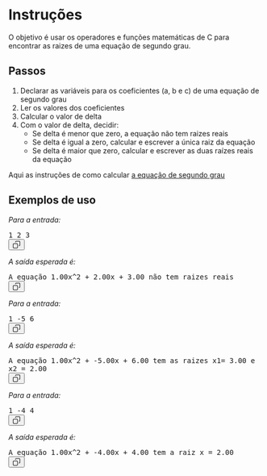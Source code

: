 
<div class="jsx-2338783249 content"><div class="rendered-markdown"><div class="css-s24vha"><h1 data-sourcepos="1:1-1:14">Instruções</h1>
<p data-sourcepos="3:1-3:116">O objetivo é usar os operadores e funções matemáticas de C para encontrar as raizes de uma equação de segundo grau.</p>
<h2 data-sourcepos="5:3-5:12">Passos</h2>
<ol data-sourcepos="6:3-12:87">
<li data-sourcepos="6:3-6:90">Declarar as variáveis para os coeficientes (a, b e c) de uma equação de segundo grau</li>
<li data-sourcepos="7:3-7:37">Ler os valores dos coeficientes</li>
<li data-sourcepos="8:3-8:31">Calcular o valor de delta</li>
<li data-sourcepos="9:3-12:87">Com o valor de delta, decidir:
<ul data-sourcepos="10:6-12:87">
<li data-sourcepos="10:6-10:65">Se delta é menor que zero, a equação não tem raizes reais</li>
<li data-sourcepos="11:6-11:76">Se delta é igual a zero, calcular e escrever a única raiz da equação</li>
<li data-sourcepos="12:6-12:87">Se delta é maior que zero, calcular e escrever as duas raízes reais da equação</li>
</ul>
</li>
</ol>
<p data-sourcepos="14:3-14:267">Aqui as instruções de como calcular <a data-sourcepos="14:39-14:266" node="[object Object]" href="https://brasilescola.uol.com.br/matematica/equacao-2-grau.htm#:~:text=A%20equa%C3%A7%C3%A3o%20do%202%C2%BA%20grau%20%C3%A9%20representada%20por%3A%20ax%C2%B2%2Bbx,reais%2C%20com%20a%20%E2%89%A0%200." target="_blank" rel="nofollow">a equação de segundo grau</a></p>
<h2 data-sourcepos="16:3-16:21">Exemplos de uso</h2>
<p data-sourcepos="18:3-18:20"><em data-sourcepos="18:3-18:20">Para a entrada:</em></p>
<pre data-sourcepos="19:1-21:4"><div class="css-4g8ex7"><div class="css-1ulik5s"><code class="css-1uyekwq" style="font-size: 14px; tab-size: 2; word-break: break-word; white-space: break-spaces; overflow-wrap: anywhere; cursor: text;"><div class="css-a1fbvo"><span class="css-1okvcqf">1 2 3</span></div></code><div class="css-end0zc"><div class="css-ggepfv"><div class="css-36v8q4"><button type="button" aria-label="Copy code to clipboard" class="css-1c6n1vh" style="--height: 24px; --width: 24px;"><svg preserveAspectRatio="xMidYMin" width="16" height="16" viewBox="0 0 24 24" fill="currentColor" aria-hidden="true" class="css-492dz9" style="--size: 16px; --rotate: 0deg;"><path fill-rule="evenodd" clip-rule="evenodd" d="M9.05546 2.05546C9.57118 1.53973 10.2707 1.25 11 1.25H20C20.7293 1.25 21.4288 1.53973 21.9445 2.05546C22.4603 2.57118 22.75 3.27065 22.75 4V13C22.75 13.7293 22.4603 14.4288 21.9445 14.9445C21.4288 15.4603 20.7293 15.75 20 15.75H19C18.5858 15.75 18.25 15.4142 18.25 15C18.25 14.5858 18.5858 14.25 19 14.25H20C20.3315 14.25 20.6495 14.1183 20.8839 13.8839C21.1183 13.6495 21.25 13.3315 21.25 13V4C21.25 3.66848 21.1183 3.35054 20.8839 3.11612C20.6495 2.8817 20.3315 2.75 20 2.75H11C10.6685 2.75 10.3505 2.8817 10.1161 3.11612C9.8817 3.35054 9.75 3.66848 9.75 4V5C9.75 5.41421 9.41421 5.75 9 5.75C8.58579 5.75 8.25 5.41421 8.25 5V4C8.25 3.27065 8.53973 2.57118 9.05546 2.05546ZM1.25 11C1.25 9.48122 2.48122 8.25 4 8.25H13C14.5188 8.25 15.75 9.48122 15.75 11V20C15.75 21.5188 14.5188 22.75 13 22.75H4C2.48122 22.75 1.25 21.5188 1.25 20V11ZM4 9.75C3.30964 9.75 2.75 10.3096 2.75 11V20C2.75 20.6904 3.30964 21.25 4 21.25H13C13.6904 21.25 14.25 20.6904 14.25 20V11C14.25 10.3096 13.6904 9.75 13 9.75H4Z"></path></svg></button></div></div></div></div></div></pre>
<p data-sourcepos="22:3-22:24"><em data-sourcepos="22:3-22:24">A saída esperada é:</em></p>
<pre data-sourcepos="23:1-25:4"><div class="css-4g8ex7"><div class="css-1ulik5s"><code class="css-1uyekwq" style="font-size: 14px; tab-size: 2; word-break: break-word; white-space: break-spaces; overflow-wrap: anywhere; cursor: text;"><div class="css-a1fbvo"><span class="css-1okvcqf">A equação 1.00x^2 + 2.00x + 3.00 não tem raizes reais</span></div></code><div class="css-end0zc"><div class="css-ggepfv"><div class="css-36v8q4"><button type="button" aria-label="Copy code to clipboard" class="css-1c6n1vh" style="--height: 24px; --width: 24px;"><svg preserveAspectRatio="xMidYMin" width="16" height="16" viewBox="0 0 24 24" fill="currentColor" aria-hidden="true" class="css-492dz9" style="--size: 16px; --rotate: 0deg;"><path fill-rule="evenodd" clip-rule="evenodd" d="M9.05546 2.05546C9.57118 1.53973 10.2707 1.25 11 1.25H20C20.7293 1.25 21.4288 1.53973 21.9445 2.05546C22.4603 2.57118 22.75 3.27065 22.75 4V13C22.75 13.7293 22.4603 14.4288 21.9445 14.9445C21.4288 15.4603 20.7293 15.75 20 15.75H19C18.5858 15.75 18.25 15.4142 18.25 15C18.25 14.5858 18.5858 14.25 19 14.25H20C20.3315 14.25 20.6495 14.1183 20.8839 13.8839C21.1183 13.6495 21.25 13.3315 21.25 13V4C21.25 3.66848 21.1183 3.35054 20.8839 3.11612C20.6495 2.8817 20.3315 2.75 20 2.75H11C10.6685 2.75 10.3505 2.8817 10.1161 3.11612C9.8817 3.35054 9.75 3.66848 9.75 4V5C9.75 5.41421 9.41421 5.75 9 5.75C8.58579 5.75 8.25 5.41421 8.25 5V4C8.25 3.27065 8.53973 2.57118 9.05546 2.05546ZM1.25 11C1.25 9.48122 2.48122 8.25 4 8.25H13C14.5188 8.25 15.75 9.48122 15.75 11V20C15.75 21.5188 14.5188 22.75 13 22.75H4C2.48122 22.75 1.25 21.5188 1.25 20V11ZM4 9.75C3.30964 9.75 2.75 10.3096 2.75 11V20C2.75 20.6904 3.30964 21.25 4 21.25H13C13.6904 21.25 14.25 20.6904 14.25 20V11C14.25 10.3096 13.6904 9.75 13 9.75H4Z"></path></svg></button></div></div></div></div></div></pre>
<p data-sourcepos="27:3-27:20"><em data-sourcepos="27:3-27:20">Para a entrada:</em></p>
<pre data-sourcepos="28:1-30:4"><div class="css-4g8ex7"><div class="css-1ulik5s"><code class="css-1uyekwq" style="font-size: 14px; tab-size: 2; word-break: break-word; white-space: break-spaces; overflow-wrap: anywhere; cursor: text;"><div class="css-a1fbvo"><span class="css-1okvcqf">1 -5 6</span></div></code><div class="css-end0zc"><div class="css-ggepfv"><div class="css-36v8q4"><button type="button" aria-label="Copy code to clipboard" class="css-1c6n1vh" style="--height: 24px; --width: 24px;"><svg preserveAspectRatio="xMidYMin" width="16" height="16" viewBox="0 0 24 24" fill="currentColor" aria-hidden="true" class="css-492dz9" style="--size: 16px; --rotate: 0deg;"><path fill-rule="evenodd" clip-rule="evenodd" d="M9.05546 2.05546C9.57118 1.53973 10.2707 1.25 11 1.25H20C20.7293 1.25 21.4288 1.53973 21.9445 2.05546C22.4603 2.57118 22.75 3.27065 22.75 4V13C22.75 13.7293 22.4603 14.4288 21.9445 14.9445C21.4288 15.4603 20.7293 15.75 20 15.75H19C18.5858 15.75 18.25 15.4142 18.25 15C18.25 14.5858 18.5858 14.25 19 14.25H20C20.3315 14.25 20.6495 14.1183 20.8839 13.8839C21.1183 13.6495 21.25 13.3315 21.25 13V4C21.25 3.66848 21.1183 3.35054 20.8839 3.11612C20.6495 2.8817 20.3315 2.75 20 2.75H11C10.6685 2.75 10.3505 2.8817 10.1161 3.11612C9.8817 3.35054 9.75 3.66848 9.75 4V5C9.75 5.41421 9.41421 5.75 9 5.75C8.58579 5.75 8.25 5.41421 8.25 5V4C8.25 3.27065 8.53973 2.57118 9.05546 2.05546ZM1.25 11C1.25 9.48122 2.48122 8.25 4 8.25H13C14.5188 8.25 15.75 9.48122 15.75 11V20C15.75 21.5188 14.5188 22.75 13 22.75H4C2.48122 22.75 1.25 21.5188 1.25 20V11ZM4 9.75C3.30964 9.75 2.75 10.3096 2.75 11V20C2.75 20.6904 3.30964 21.25 4 21.25H13C13.6904 21.25 14.25 20.6904 14.25 20V11C14.25 10.3096 13.6904 9.75 13 9.75H4Z"></path></svg></button></div></div></div></div></div></pre>
<p data-sourcepos="31:3-31:24"><em data-sourcepos="31:3-31:24">A saída esperada é:</em></p>
<pre data-sourcepos="32:1-34:4"><div class="css-4g8ex7"><div class="css-1ulik5s"><code class="css-1uyekwq" style="font-size: 14px; tab-size: 2; word-break: break-word; white-space: break-spaces; overflow-wrap: anywhere; cursor: text;"><div class="css-a1fbvo"><span class="css-1okvcqf">A equação 1.00x^2 + -5.00x + 6.00 tem as raizes x1= 3.00 e x2 = 2.00</span></div></code><div class="css-end0zc"><div class="css-ggepfv"><div class="css-36v8q4"><button type="button" aria-label="Copy code to clipboard" class="css-1c6n1vh" style="--height: 24px; --width: 24px;"><svg preserveAspectRatio="xMidYMin" width="16" height="16" viewBox="0 0 24 24" fill="currentColor" aria-hidden="true" class="css-492dz9" style="--size: 16px; --rotate: 0deg;"><path fill-rule="evenodd" clip-rule="evenodd" d="M9.05546 2.05546C9.57118 1.53973 10.2707 1.25 11 1.25H20C20.7293 1.25 21.4288 1.53973 21.9445 2.05546C22.4603 2.57118 22.75 3.27065 22.75 4V13C22.75 13.7293 22.4603 14.4288 21.9445 14.9445C21.4288 15.4603 20.7293 15.75 20 15.75H19C18.5858 15.75 18.25 15.4142 18.25 15C18.25 14.5858 18.5858 14.25 19 14.25H20C20.3315 14.25 20.6495 14.1183 20.8839 13.8839C21.1183 13.6495 21.25 13.3315 21.25 13V4C21.25 3.66848 21.1183 3.35054 20.8839 3.11612C20.6495 2.8817 20.3315 2.75 20 2.75H11C10.6685 2.75 10.3505 2.8817 10.1161 3.11612C9.8817 3.35054 9.75 3.66848 9.75 4V5C9.75 5.41421 9.41421 5.75 9 5.75C8.58579 5.75 8.25 5.41421 8.25 5V4C8.25 3.27065 8.53973 2.57118 9.05546 2.05546ZM1.25 11C1.25 9.48122 2.48122 8.25 4 8.25H13C14.5188 8.25 15.75 9.48122 15.75 11V20C15.75 21.5188 14.5188 22.75 13 22.75H4C2.48122 22.75 1.25 21.5188 1.25 20V11ZM4 9.75C3.30964 9.75 2.75 10.3096 2.75 11V20C2.75 20.6904 3.30964 21.25 4 21.25H13C13.6904 21.25 14.25 20.6904 14.25 20V11C14.25 10.3096 13.6904 9.75 13 9.75H4Z"></path></svg></button></div></div></div></div></div></pre>
<p data-sourcepos="36:3-36:20"><em data-sourcepos="36:3-36:20">Para a entrada:</em></p>
<pre data-sourcepos="37:1-39:4"><div class="css-4g8ex7"><div class="css-1ulik5s"><code class="css-1uyekwq" style="font-size: 14px; tab-size: 2; word-break: break-word; white-space: break-spaces; overflow-wrap: anywhere; cursor: text;"><div class="css-a1fbvo"><span class="css-1okvcqf">1 -4 4</span></div></code><div class="css-end0zc"><div class="css-ggepfv"><div class="css-36v8q4"><button type="button" aria-label="Copy code to clipboard" class="css-1c6n1vh" style="--height: 24px; --width: 24px;"><svg preserveAspectRatio="xMidYMin" width="16" height="16" viewBox="0 0 24 24" fill="currentColor" aria-hidden="true" class="css-492dz9" style="--size: 16px; --rotate: 0deg;"><path fill-rule="evenodd" clip-rule="evenodd" d="M9.05546 2.05546C9.57118 1.53973 10.2707 1.25 11 1.25H20C20.7293 1.25 21.4288 1.53973 21.9445 2.05546C22.4603 2.57118 22.75 3.27065 22.75 4V13C22.75 13.7293 22.4603 14.4288 21.9445 14.9445C21.4288 15.4603 20.7293 15.75 20 15.75H19C18.5858 15.75 18.25 15.4142 18.25 15C18.25 14.5858 18.5858 14.25 19 14.25H20C20.3315 14.25 20.6495 14.1183 20.8839 13.8839C21.1183 13.6495 21.25 13.3315 21.25 13V4C21.25 3.66848 21.1183 3.35054 20.8839 3.11612C20.6495 2.8817 20.3315 2.75 20 2.75H11C10.6685 2.75 10.3505 2.8817 10.1161 3.11612C9.8817 3.35054 9.75 3.66848 9.75 4V5C9.75 5.41421 9.41421 5.75 9 5.75C8.58579 5.75 8.25 5.41421 8.25 5V4C8.25 3.27065 8.53973 2.57118 9.05546 2.05546ZM1.25 11C1.25 9.48122 2.48122 8.25 4 8.25H13C14.5188 8.25 15.75 9.48122 15.75 11V20C15.75 21.5188 14.5188 22.75 13 22.75H4C2.48122 22.75 1.25 21.5188 1.25 20V11ZM4 9.75C3.30964 9.75 2.75 10.3096 2.75 11V20C2.75 20.6904 3.30964 21.25 4 21.25H13C13.6904 21.25 14.25 20.6904 14.25 20V11C14.25 10.3096 13.6904 9.75 13 9.75H4Z"></path></svg></button></div></div></div></div></div></pre>
<p data-sourcepos="40:3-40:24"><em data-sourcepos="40:3-40:24">A saída esperada é:</em></p>
<pre data-sourcepos="41:1-43:4"><div class="css-4g8ex7"><div class="css-1ulik5s"><code class="css-1uyekwq" style="font-size: 14px; tab-size: 2; word-break: break-word; white-space: break-spaces; overflow-wrap: anywhere; cursor: text;"><div class="css-a1fbvo"><span class="css-1okvcqf">A equação 1.00x^2 + -4.00x + 4.00 tem a raiz x = 2.00</span></div></code><div class="css-end0zc"><div class="css-ggepfv"><div class="css-36v8q4"><button type="button" aria-label="Copy code to clipboard" class="css-1c6n1vh" style="--height: 24px; --width: 24px;"><svg preserveAspectRatio="xMidYMin" width="16" height="16" viewBox="0 0 24 24" fill="currentColor" aria-hidden="true" class="css-492dz9" style="--size: 16px; --rotate: 0deg;"><path fill-rule="evenodd" clip-rule="evenodd" d="M9.05546 2.05546C9.57118 1.53973 10.2707 1.25 11 1.25H20C20.7293 1.25 21.4288 1.53973 21.9445 2.05546C22.4603 2.57118 22.75 3.27065 22.75 4V13C22.75 13.7293 22.4603 14.4288 21.9445 14.9445C21.4288 15.4603 20.7293 15.75 20 15.75H19C18.5858 15.75 18.25 15.4142 18.25 15C18.25 14.5858 18.5858 14.25 19 14.25H20C20.3315 14.25 20.6495 14.1183 20.8839 13.8839C21.1183 13.6495 21.25 13.3315 21.25 13V4C21.25 3.66848 21.1183 3.35054 20.8839 3.11612C20.6495 2.8817 20.3315 2.75 20 2.75H11C10.6685 2.75 10.3505 2.8817 10.1161 3.11612C9.8817 3.35054 9.75 3.66848 9.75 4V5C9.75 5.41421 9.41421 5.75 9 5.75C8.58579 5.75 8.25 5.41421 8.25 5V4C8.25 3.27065 8.53973 2.57118 9.05546 2.05546ZM1.25 11C1.25 9.48122 2.48122 8.25 4 8.25H13C14.5188 8.25 15.75 9.48122 15.75 11V20C15.75 21.5188 14.5188 22.75 13 22.75H4C2.48122 22.75 1.25 21.5188 1.25 20V11ZM4 9.75C3.30964 9.75 2.75 10.3096 2.75 11V20C2.75 20.6904 3.30964 21.25 4 21.25H13C13.6904 21.25 14.25 20.6904 14.25 20V11C14.25 10.3096 13.6904 9.75 13 9.75H4Z"></path></svg></button></div></div></div></div></div></pre></div></div></div>
